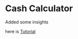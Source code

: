 


# Cash Calculator 

Added some insights 

here is [Tutorial](https://barakdiker123.github.io/CashAnalysis/)
